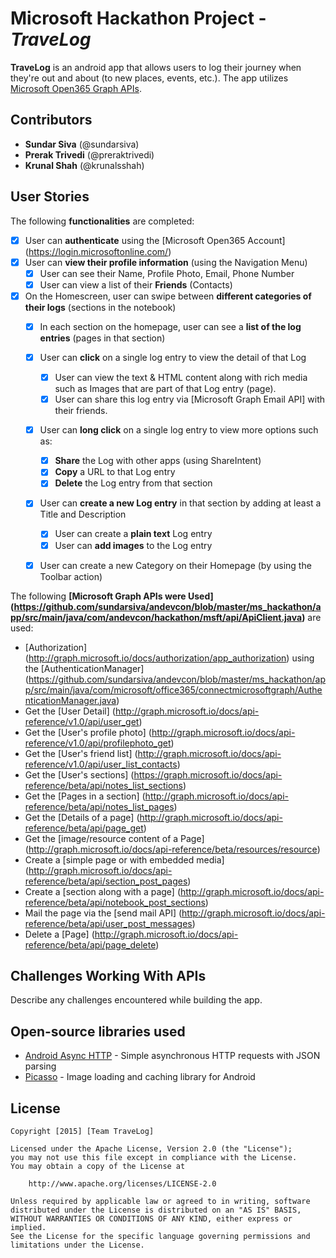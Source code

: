 # Microsoft Hackathon Project - *TraveLog*

**TraveLog** is an android app that allows users to log their journey when they're out and about (to new places, events, etc.). The app utilizes [Microsoft Open365 Graph APIs](http://graph.microsoft.io/docs/overview/overview).

## Contributors

* **Sundar Siva** (@sundarsiva)
* **Prerak Trivedi** (@preraktrivedi)
* **Krunal Shah** (@krunalsshah)

## User Stories

The following **functionalities** are completed:

* [x] User can **authenticate** using the [Microsoft Open365 Account] (https://login.microsoftonline.com/)
* [x] User can **view their profile information** (using the Navigation Menu)
  * [x] User can see their Name, Profile Photo, Email, Phone Number
  * [x] User can view a list of their **Friends** (Contacts) 
* [x] On the Homescreen, user can swipe between **different categories of their logs** (sections in the notebook)
  * [x] In each section on the homepage, user can see a **list of the log entries** (pages in that section)
  * [x] User can **click** on a single log entry to view the detail of that Log
    * [x] User can view the text & HTML content along with rich media such as Images that are part of that Log entry (page).
    * [x] User can share this log entry via [Microsoft Graph Email API] with their friends.
  * [x] User can **long click** on a single log entry to view more options such as:
    * [x] **Share** the Log with other apps (using ShareIntent)
    * [x] **Copy** a URL to that Log entry
    * [x] **Delete** the Log entry from that section
  * [x] User can **create a new Log entry** in that section by adding at least a Title and Description
    * [x] User can create a **plain text** Log entry 
    * [x] User can **add images** to the Log entry
  * [x] User can create a new Category on their Homepage (by using the Toolbar action)
  

The following **[Microsoft Graph APIs were Used] (https://github.com/sundarsiva/andevcon/blob/master/ms_hackathon/app/src/main/java/com/andevcon/hackathon/msft/api/ApiClient.java)** are used:

* [Authorization] (http://graph.microsoft.io/docs/authorization/app_authorization) using the [AuthenticationManager] (https://github.com/sundarsiva/andevcon/blob/master/ms_hackathon/app/src/main/java/com/microsoft/office365/connectmicrosoftgraph/AuthenticationManager.java)
* Get the [User Detail] (http://graph.microsoft.io/docs/api-reference/v1.0/api/user_get)
* Get the [User's profile photo] (http://graph.microsoft.io/docs/api-reference/v1.0/api/profilephoto_get)
* Get the [User's friend list] (http://graph.microsoft.io/docs/api-reference/v1.0/api/user_list_contacts)
* Get the [User's sections] (https://graph.microsoft.io/docs/api-reference/beta/api/notes_list_sections)
* Get the [Pages in a section] (http://graph.microsoft.io/docs/api-reference/beta/api/notes_list_pages)
* Get the [Details of a page] (http://graph.microsoft.io/docs/api-reference/beta/api/page_get)
* Get the [image/resource content of a Page] (http://graph.microsoft.io/docs/api-reference/beta/resources/resource)
* Create a [simple page or with embedded media] (http://graph.microsoft.io/docs/api-reference/beta/api/section_post_pages)
* Create a [section along with a page] (http://graph.microsoft.io/docs/api-reference/beta/api/notebook_post_sections)
* Mail the page via the [send mail API] (http://graph.microsoft.io/docs/api-reference/beta/api/user_post_messages)
* Delete a [Page] (http://graph.microsoft.io/docs/api-reference/beta/api/page_delete)


## Challenges Working With APIs

Describe any challenges encountered while building the app.

## Open-source libraries used

- [Android Async HTTP](https://github.com/loopj/android-async-http) - Simple asynchronous HTTP requests with JSON parsing
- [Picasso](http://square.github.io/picasso/) - Image loading and caching library for Android

## License

    Copyright [2015] [Team TraveLog]

    Licensed under the Apache License, Version 2.0 (the "License");
    you may not use this file except in compliance with the License.
    You may obtain a copy of the License at

        http://www.apache.org/licenses/LICENSE-2.0

    Unless required by applicable law or agreed to in writing, software
    distributed under the License is distributed on an "AS IS" BASIS,
    WITHOUT WARRANTIES OR CONDITIONS OF ANY KIND, either express or implied.
    See the License for the specific language governing permissions and
    limitations under the License.
